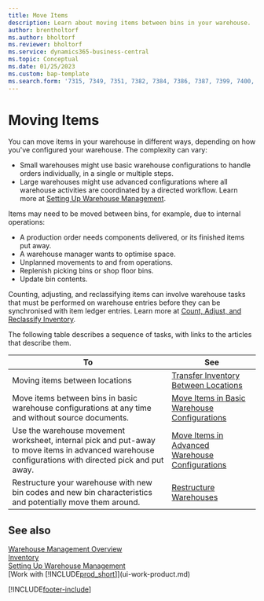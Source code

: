 ```yaml
---
title: Move Items
description: Learn about moving items between bins in your warehouse.
author: brentholtorf
ms.author: bholtorf
ms.reviewer: bholtorf
ms.service: dynamics365-business-central
ms.topic: Conceptual
ms.date: 01/25/2023
ms.custom: bap-template
ms.search.form: '7315, 7349, 7351, 7382, 7384, 7386, 7387, 7399, 7400, 9314, 9330, 9345'
---
```

# Moving Items

You can move items in your warehouse in different ways, depending on how you've configured your warehouse. The complexity can vary:

* Small warehouses might use basic warehouse configurations to handle orders individually, in a single or multiple steps.
* Large warehouses might use advanced configurations where all warehouse activities are coordinated by a directed workflow. Learn more at [Setting Up Warehouse Management](warehouse-setup-warehouse.md).

Items may need to be moved between bins, for example, due to internal operations:

* A production order needs components delivered, or its finished items put away.
* A warehouse manager wants to optimise space.
* Unplanned movements to and from operations.
* Replenish picking bins or shop floor bins.
* Update bin contents.

Counting, adjusting, and reclassifying items can involve warehouse tasks that must be performed on warehouse entries before they can be synchronised with item ledger entries. Learn more at [Count, Adjust, and Reclassify Inventory](inventory-how-count-adjust-reclassify.md).  

 The following table describes a sequence of tasks, with links to the articles that describe them.

|**To**|**See**|  
|------------|-------------|  
|Moving items between locations|[Transfer Inventory Between Locations](inventory-how-transfer-between-locations.md)|
|Move items between bins in basic warehouse configurations at any time and without source documents.|[Move Items in Basic Warehouse Configurations](warehouse-how-to-move-items-ad-hoc-in-basic-warehousing.md)|
|Use the warehouse movement worksheet, internal pick and put-away to move items in advanced warehouse configurations with directed pick and put away.|[Move Items in Advanced Warehouse Configurations](warehouse-how-to-move-items-in-advanced-warehousing.md)|  
|Restructure your warehouse with new bin codes and new bin characteristics and potentially move them around.|[Restructure Warehouses](warehouse-how-to-restructure-warehouses.md)|  

## See also 

[Warehouse Management Overview](design-details-warehouse-management.md)  
[Inventory](inventory-manage-inventory.md)  
[Setting Up Warehouse Management](warehouse-setup-warehouse.md)  
[Work with [!INCLUDE[prod_short](includes/prod_short.md)]](ui-work-product.md)


[!INCLUDE[footer-include](includes/footer-banner.md)]

